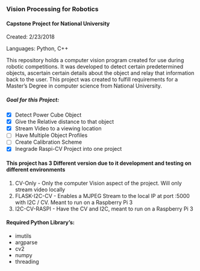### Vision Processing for Robotics

#### Capstone Project for National University

Created: 2/23/2018

Languages: Python, C++ 

This repository holds a computer vision program created for use during robotic competitions. It was developed to detect certain predetermined objects, ascertain certain details about the object and relay that information back to the user. This project was created to fulfill requirements for a Master’s Degree in computer science from National University.

##### Goal for this Project:

- [x] Detect Power Cube Object
- [x] Give the Relative distance to that object
- [x] Stream Video to a viewing location
- [ ] Have Multiple Object Profiles
- [ ] Create Calibration Scheme
- [x] Inegrade Raspi-CV Project into one project

#### This project has 3 Different version due to it development and testing on different environments

1. CV-Only - Only the computer Vision aspect of the project. Will only stream video locally
2. FLASK-I2C-CV - Enables a MJPEG Stream to the local IP at port :5000 with I2C / CV. Meant to run on a Raspberry Pi 3
3. I2C-CV-RASPI - Have the CV and I2C, meant to run on a Raspberry Pi 3

#### Required Python Library’s: 

- imutils
- argparse
- cv2
- numpy
- threading
- time
- smbus2

#### Wiki For this project has the detailed breakdown of how the program works along various diagrams

